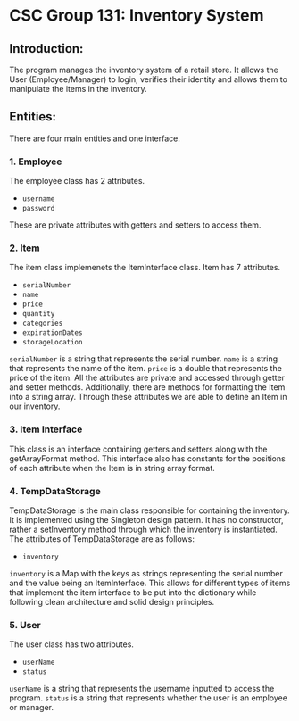 # CSC Group 131: Inventory System

## Introduction:

The program manages the inventory system of a retail store. It allows the User (Employee/Manager) to login, verifies 
their identity and allows them to manipulate the items in the inventory.

## Entities:

There are four main entities and one interface. 

### 1. Employee
The employee class has 2 attributes.
* `username`
* `password`

These are private attributes with getters and setters to access them.

### 2. Item
The item class implemenets the ItemInterface class. Item has 7 attributes.

* `serialNumber`
* `name`
* `price`
* `quantity`
* `categories`
* `expirationDates`
* `storageLocation`

`serialNumber` is a string that represents the serial number. `name` is a string that represents the name of the item.
`price` is a double that represents the price of the item.
All the attributes are private and accessed through getter and setter methods. Additionally, there are methods for 
formatting the Item into a string array. Through these attributes we are able to define an Item in our inventory.

### 3. Item Interface

This class is an interface containing getters and setters along with the getArrayFormat method. This interface also has
constants for the positions of each attribute when the Item is in string array format.

### 4. TempDataStorage

TempDataStorage is the main class responsible for containing the inventory. It is implemented using the Singleton design
pattern. It has no constructor, rather a setInventory method through which the inventory is instantiated. The attributes
of TempDataStorage are as follows:

* `inventory`

`inventory` is a Map with the keys as strings representing the serial number and the value being an ItemInterface. This
allows for different types of items that implement the item interface to be put into the dictionary while following
clean architecture and solid design principles.

### 5. User

The user class has two attributes.

* `userName`
* `status`

`userName` is a string that represents the username inputted to access the program. `status` is a string that represents
whether the user is an employee or manager. 



